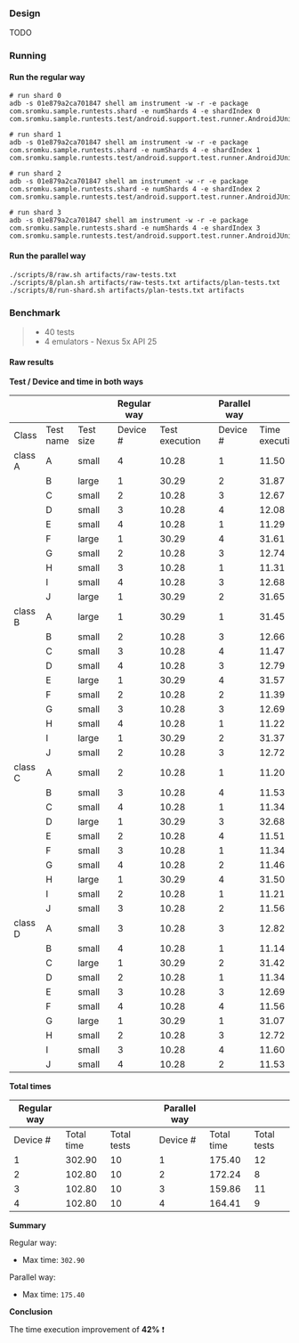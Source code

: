 ### Design

TODO

### Running

#### Run the regular way

```
# run shard 0
adb -s 01e879a2ca701847 shell am instrument -w -r -e package com.sromku.sample.runtests.shard -e numShards 4 -e shardIndex 0 com.sromku.sample.runtests.test/android.support.test.runner.AndroidJUnitRunner

# run shard 1
adb -s 01e879a2ca701847 shell am instrument -w -r -e package com.sromku.sample.runtests.shard -e numShards 4 -e shardIndex 1 com.sromku.sample.runtests.test/android.support.test.runner.AndroidJUnitRunner

# run shard 2
adb -s 01e879a2ca701847 shell am instrument -w -r -e package com.sromku.sample.runtests.shard -e numShards 4 -e shardIndex 2 com.sromku.sample.runtests.test/android.support.test.runner.AndroidJUnitRunner

# run shard 3
adb -s 01e879a2ca701847 shell am instrument -w -r -e package com.sromku.sample.runtests.shard -e numShards 4 -e shardIndex 3 com.sromku.sample.runtests.test/android.support.test.runner.AndroidJUnitRunner
```


#### Run the parallel way

```
./scripts/8/raw.sh artifacts/raw-tests.txt
./scripts/8/plan.sh artifacts/raw-tests.txt artifacts/plan-tests.txt
./scripts/8/run-shard.sh artifacts/plan-tests.txt artifacts
```

### Benchmark

> - 40 tests
> - 4 emulators - Nexus 5x API 25

#### Raw results

**Test / Device and time in both ways**

|         |           |           |   | Regular way |                |   | Parallel way |                |
|---------|-----------|-----------|---|-------------|----------------|---|--------------|----------------|
| Class   | Test name | Test size |   | Device #    | Test execution |   | Device #     | Time execution |
| class A | A         | small     |   | 4           | 10.28          |   | 1            | 11.50          |
|         | B         | large     |   | 1           | 30.29          |   | 2            | 31.87          |
|         | C         | small     |   | 2           | 10.28          |   | 3            | 12.67          |
|         | D         | small     |   | 3           | 10.28          |   | 4            | 12.08          |
|         | E         | small     |   | 4           | 10.28          |   | 1            | 11.29          |
|         | F         | large     |   | 1           | 30.29          |   | 4            | 31.61          |
|         | G         | small     |   | 2           | 10.28          |   | 3            | 12.74          |
|         | H         | small     |   | 3           | 10.28          |   | 1            | 11.31          |
|         | I         | small     |   | 4           | 10.28          |   | 3            | 12.68          |
|         | J         | large     |   | 1           | 30.29          |   | 2            | 31.65          |
| class B | A         | large     |   | 1           | 30.29          |   | 1            | 31.45          |
|         | B         | small     |   | 2           | 10.28          |   | 3            | 12.66          |
|         | C         | small     |   | 3           | 10.28          |   | 4            | 11.47          |
|         | D         | small     |   | 4           | 10.28          |   | 3            | 12.79          |
|         | E         | large     |   | 1           | 30.29          |   | 4            | 31.57          |
|         | F         | small     |   | 2           | 10.28          |   | 2            | 11.39          |
|         | G         | small     |   | 3           | 10.28          |   | 3            | 12.69          |
|         | H         | small     |   | 4           | 10.28          |   | 1            | 11.22          |
|         | I         | large     |   | 1           | 30.29          |   | 2            | 31.37          |
|         | J         | small     |   | 2           | 10.28          |   | 3            | 12.72          |
| class C | A         | small     |   | 2           | 10.28          |   | 1            | 11.20          |
|         | B         | small     |   | 3           | 10.28          |   | 4            | 11.53          |
|         | C         | small     |   | 4           | 10.28          |   | 1            | 11.34          |
|         | D         | large     |   | 1           | 30.29          |   | 3            | 32.68          |
|         | E         | small     |   | 2           | 10.28          |   | 4            | 11.51          |
|         | F         | small     |   | 3           | 10.28          |   | 1            | 11.34          |
|         | G         | small     |   | 4           | 10.28          |   | 2            | 11.46          |
|         | H         | large     |   | 1           | 30.29          |   | 4            | 31.50          |
|         | I         | small     |   | 2           | 10.28          |   | 1            | 11.21          |
|         | J         | small     |   | 3           | 10.28          |   | 2            | 11.56          |
| class D | A         | small     |   | 3           | 10.28          |   | 3            | 12.82          |
|         | B         | small     |   | 4           | 10.28          |   | 1            | 11.14          |
|         | C         | large     |   | 1           | 30.29          |   | 2            | 31.42          |
|         | D         | small     |   | 2           | 10.28          |   | 1            | 11.34          |
|         | E         | small     |   | 3           | 10.28          |   | 3            | 12.69          |
|         | F         | small     |   | 4           | 10.28          |   | 4            | 11.56          |
|         | G         | large     |   | 1           | 30.29          |   | 1            | 31.07          |
|         | H         | small     |   | 2           | 10.28          |   | 3            | 12.72          |
|         | I         | small     |   | 3           | 10.28          |   | 4            | 11.60          |
|         | J         | small     |   | 4           | 10.28          |   | 2            | 11.53          |

**Total times**

| Regular way |            |             |   | Parallel way |            |             |
|-------------|------------|-------------|---|--------------|------------|-------------|
| Device #    | Total time | Total tests |   | Device #     | Total time | Total tests |
| 1           | 302.90     | 10          |   | 1            | 175.40     | 12          |
| 2           | 102.80     | 10          |   | 2            | 172.24     | 8           |
| 3           | 102.80     | 10          |   | 3            | 159.86     | 11          |
| 4           | 102.80     | 10          |   | 4            | 164.41     | 9           |

**Summary**

Regular way:
- Max time: `302.90`

Parallel way:
- Max time: `175.40` 


**Conclusion**

The time execution improvement of **42%** ❗
